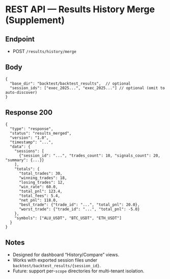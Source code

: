 # REST API — Results History Merge (Supplement)

## Endpoint
- POST `/results/history/merge`

## Body
```
{
  "base_dir": "backtest/backtest_results",  // optional
  "session_ids": ["exec_2025...", "exec_2025..."] // optional (omit to auto-discover)
}
```

## Response 200
```
{
  "type": "response",
  "status": "results_merged",
  "version": "1.0",
  "timestamp": "...",
  "data": {
    "sessions": [
      {"session_id": "...", "trades_count": 10, "signals_count": 20, "summary": {...}}
    ],
    "totals": {
      "total_trades": 30,
      "winning_trades": 18,
      "losing_trades": 12,
      "win_rate": 60.0,
      "total_pnl": 123.4,
      "total_fees": 5.4,
      "net_pnl": 118.0,
      "best_trade": {"trade_id": "...", "total_pnl": 20.0},
      "worst_trade": {"trade_id": "...", "total_pnl": -5.0}
    },
    "symbols": ["ALU_USDT", "BTC_USDT", "ETH_USDT"]
  }
}
```

## Notes
- Designed for dashboard “History/Compare” views.
- Works with exported session files under `backtest/backtest_results/{session_id}`.
- Future: support per-`scope` directories for multi-tenant isolation.
